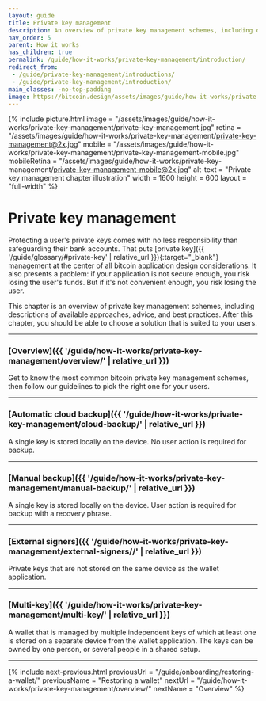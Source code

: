 ```yaml
---
layout: guide
title: Private key management
description: An overview of private key management schemes, including descriptions of available approaches, some advice and best practices.
nav_order: 5
parent: How it works
has_children: true
permalink: /guide/how-it-works/private-key-management/introduction/
redirect_from:
 - /guide/private-key-management/introductions/
 - /guide/private-key-management/introduction/
main_classes: -no-top-padding
image: https://bitcoin.design/assets/images/guide/how-it-works/private-key-management/private-key-management-preview.jpg
---
```


<!--

Editor's notes

A brief introduction and summary of all pages in this section. The idea is that readers
scan this page to get an overview of the section and then decide which topics to dive into.

Illustration sources

https://www.figma.com/community/file/995256542920917246/BDG---Private-key-management-illustrations

-->

{% include picture.html
   image = "/assets/images/guide/how-it-works/private-key-management/private-key-management.jpg"
   retina = "/assets/images/guide/how-it-works/private-key-management/private-key-management@2x.jpg"
   mobile = "/assets/images/guide/how-it-works/private-key-management/private-key-management-mobile.jpg"
   mobileRetina = "/assets/images/guide/how-it-works/private-key-management/private-key-management-mobile@2x.jpg"
   alt-text = "Private key management chapter illustration"
   width = 1600
   height = 600
   layout = "full-width"
%}

# Private key management

Protecting a user's private keys comes with no less responsibility than safeguarding their bank accounts. That puts [private key]({{ '/guide/glossary/#private-key' | relative_url }}){:target="_blank"} management at the center of all bitcoin application design considerations. It also presents a problem: if your application is not secure enough, you risk losing the user's funds. But if it's not convenient enough, you risk losing the user.

This chapter is an overview of private key management schemes, including descriptions of available approaches, advice, and best practices. After this chapter, you should be able to choose a solution that is suited to your users.

---

###  [Overview]({{ '/guide/how-it-works/private-key-management/overview/' | relative_url }})

Get to know the most common bitcoin private key management schemes, then follow our guidelines to pick the right one for your users.

---

### [Automatic cloud backup]({{ '/guide/how-it-works/private-key-management/cloud-backup/' | relative_url }})

A single key is stored locally on the device. No user action is required for backup.

---

### [Manual backup]({{ '/guide/how-it-works/private-key-management/manual-backup/' | relative_url }})

A single key is stored locally on the device. User action is required for backup with a recovery phrase.

---

### [External signers]({{ '/guide/how-it-works/private-key-management/external-signers//' | relative_url }})

Private keys that are not stored on the same device as the wallet application.

---

### [Multi-key]({{ '/guide/how-it-works/private-key-management/multi-key/' | relative_url }})

A wallet that is managed by multiple independent keys of which at least one is stored on a separate device from the wallet application. The keys can be owned by one person, or several people in a shared setup.

---

{% include next-previous.html
   previousUrl = "/guide/onboarding/restoring-a-wallet/"
   previousName = "Restoring a wallet"
   nextUrl = "/guide/how-it-works/private-key-management/overview/"
   nextName = "Overview"
%}
